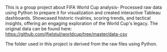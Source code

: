 This is a group project about FIFA World Cup analysis- 
Processed raw data using Python to prepare it for visualization and created interactive Tableau dashboards.
Showcased historic rivalries, scoring trends, and tactical insights, offering an engaging exploration of the World Cup's legacy.
The original data can be found here:
https://github.com/jfjelstul/worldcup/tree/master/data-csv

The folder used in this project is derived from the raw files using Python.
